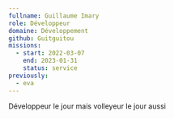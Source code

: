 ```yaml
---
fullname: Guillaume Imary
role: Développeur
domaine: Développement
github: Guitguitou
missions:
  - start: 2022-03-07
    end: 2023-01-31
    status: service
previously:
  - eva
---
```

Développeur le jour mais volleyeur le jour aussi
